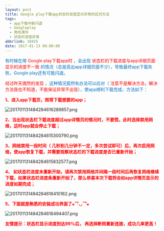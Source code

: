 ```yaml
---
layout: post
title: Google play下载app状态栏进度显示异常的应对方法
tags:
  - app下载中断闪退
  - Googleplay
  - 燕坊清作
  - 状态栏进度异常
abbrlink: 18425
date: 2017-01-13 00:00:00
---
```


<!-- build time:Sat Jun 23 2018 12:05:15 GMT+0800 (中国标准时间) -->

<span style="color: #0070c0;">有时候在用</span> <span style="color: red;">Google play下载app时</span> <span style="color: #0070c0;">，会出现</span> <span style="color: red;">状态栏的下载进度与app详细页面显示的进度不一致</span> <span style="color: #0070c0;">的情况（总是高出app详细页面不少），导致最终app下载失败，Google play还有可能闪退。</span>

<span style="color: red;">经过昨天偶然的发现</span> <span style="color: #0070c0;">，这种情况竟然有办法可以应对（ <span style="color: red;">注意不是解决方法，解决方法我也不知道，不能保证异常不出现</span>），使app顺利下载完成，方法如下：</span>

<span style="color: red;">**1、进入app下载页，照常下载想要的app；**</span>

![](http://image.bmqy.net/uploads/2017/13/201701131484284616289857.png "201701131484284616289857.png")

**<span style="color: red;">2、当出现状态栏下载进度超过app详情页的情况时，不要慌，此时选择禁用网络，这时app就会停止下载；</span>**

![](http://image.bmqy.net/uploads/2017/13/201701131484284615300790.png "201701131484284615300790.png")

**<span style="color: red;">3、网络禁用一段时间（ <span style="font-size: 14px;">几秒到几分钟不一定，多次尝试即可</span>）后，再次启用网络，使app恢复下载，并需要观察状态栏的下载进度是否已重新开始；</span>**

![](http://image.bmqy.net/uploads/2017/13/201701131484284615832577.png "201701131484284615832577.png")

**<span style="color: red;">4、 <span style="font-size: 14px;">如状态栏进度未重新开始，请再次禁用网络并间隔一段时间后再恢复网络继续下载，如果状态栏进度条重新开始了，那么恭喜本次下载将会如app详情页显示的进度如期完成；</span></span>**

![](http://image.bmqy.net/uploads/2017/13/201701131484284616410162.png "201701131484284616410162.png")

**<span style="color: red;">5、下面就是熟悉的安装成功界面了๑乛◡乛๑</span>**

![](http://image.bmqy.net/uploads/2017/13/201701131484284616494407.jpg "201701131484284616494407.png")

**<span style="color: red;">友情提示：状态栏显示进度到达99%后， <span style="font-size: 14px;">再选择断网重新连接，成功几率更高！</span></span>**

<!-- rebuild by neat -->